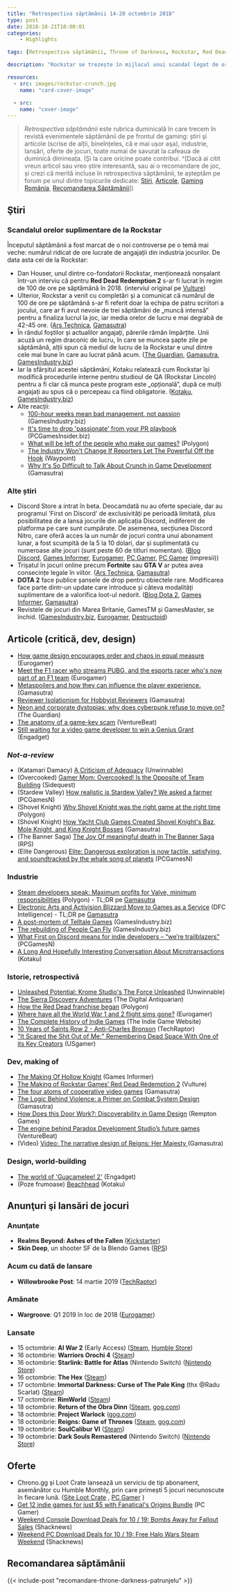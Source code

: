 ```yaml
---
title: "Retrospectiva săptămânii 14-20 octombrie 2018"
type: post
date: 2018-10-21T10:00:01
categories:
    - Highlights

tags: [Retrospectiva săptămânii, Throne of Darkness, Rockstar, Red Dead Redemption, Discord Store, Nitro, Loot Crate, GamesTM, GamesMaster, Katamari Damacy, Overcooked, Stardew Valley, Shovel Knight, The Banner Saga, Elite Dangerous, Steam, Telltale, Sierra, Saints Row 2, Dead Space 2, Hollow Knight, Paradox, Guacamelee]

description: "Rockstar se trezește în mijlocul unui scandal legat de orele lungi pe care le petrec angajații la muncă și deschide din nou discuția despre un subiect sensibil în industrie. Cealaltă noutate mare a săptămânii e lansarea magazinului Discord. Mai avem și retrospectivă de adventure-uri Sierra, o istorie a curentului indie, câteva articole despre Red Dead Redemption 2 care stă să apară și multe altele, plus un „oldie but goldie” recomandat din comunitate."

resources:
  - src: images/rockstar-crunch.jpg
    name: "card-cover-image"

  - src:
    name: "cover-image"
---
```


> _Retrospectiva săptămânii_ este rubrica duminicală în care trecem în revistă evenimentele săptămânii de pe frontul de gaming: știri şi articole (scrise de alții, bineînțeles, că e mai ușor aşa), industrie, lansări, oferte de jocuri, toate numai de savurat la cafeaua de duminică dimineața. (Și la care oricine poate contribui. ^[Dacă ai citit vreun articol sau vreo știre interesantă, sau ai o recomandare de joc, și crezi că merită incluse în retrospectiva săptămânii, te așteptăm pe forum pe unul dintre topicurile dedicate: [Știri](https://forum.candaparerevista.ro/viewtopic.php?f=4&t=46), [Articole](https://forum.candaparerevista.ro/viewtopic.php?f=4&t=206), [Gaming România](https://forum.candaparerevista.ro/viewtopic.php?f=4&t=1622), [Recomandarea Săptămânii](https://forum.candaparerevista.ro/viewtopic.php?f=84&t=1957)])

## Ştiri
### Scandalul orelor suplimentare de la Rockstar
Începutul săptămânii a fost marcat de o noi controverse pe o temă mai veche: numărul ridicat de ore lucrate de angajații din industria jocurilor. De data asta cei de la Rockstar:

* Dan Houser, unul dintre co-fondatorii Rockstar, menționează nonșalant într-un interviu că pentru **Red Dead Redemption 2** s-ar fi lucrat în regim de 100 de ore pe săptămână în 2018. (interviul original pe [Vulture](http://www.vulture.com/2018/10/the-making-of-rockstar-games-red-dead-redemption-2.html))
* Ulterior, Rockstar a venit cu completări și a comunicat că numărul de 100 de ore pe săptămână s-ar fi referit doar la echipa de patru scriitori a jocului, care ar fi avut nevoie de trei săptămâni de „muncă intensă” pentru a finaliza lucrul la joc, iar media orelor de lucru e mai degrabă de 42-45 ore. ([Ars Technica](https://arstechnica.com/gaming/2018/10/red-dead-redemption-2-devs-say-quoted-100-hour-weeks-arent-the-norm/), [Gamasutra](http://www.gamasutra.com/view/news/328970/Rockstar_Games_clocks_the_average_employees_workweek_at_4245_hours.php))
* În rândul foștilor și actualilor angajați, părerile rămân împărțite. Unii acuză un regim draconic de lucru, în care se muncea șapte zile pe săptămână, alții spun că mediul de lucru de la Rockstar e unul dintre cele mai bune în care au lucrat până acum. ([The Guardian](https://www.theguardian.com/games/2018/oct/18/rockstar-games-working-conditions-red-dead-redemption-2-rob-nelson), [Gamasutra](http://www.gamasutra.com/view/news/328940/Rockstar_devs_comment_on_work_culture_after_100hours_backlash.php), [GamesIndustry.biz](https://www.gamesindustry.biz/articles/2018-10-18-rockstar-allows-employees-to-speak-out-on-100-hour-week-controversy))
* Iar la sfârșitul acestei săptămâni, Kotaku relatează cum Rockstar își modifică procedurile interne pentru studioul de QA (Rockstar Lincoln) pentru a fi clar că munca peste program este „opțională”, după ce mulți angajați au spus că o percepeau ca fiind obligatorie. ([Kotaku](https://kotaku.com/rockstar-qa-studio-with-hardest-crunch-told-today-that-1829876472), [GamesIndustry.biz](https://www.gamesindustry.biz/articles/2018-10-19-rockstar-lincoln-qa-tester-overtime-is-not-optional-it-is-expected))
* Alte reacții:
  * [100-hour weeks mean bad management, not passion](https://www.gamesindustry.biz/articles/2018-10-19-100-hour-weeks-mean-bad-management-not-passion) (GamesIndustry.biz)
  * [It&#039;s time to drop &#039;passionate&#039; from your PR playbook ](https://www.pcgamesinsider.biz/interviews-and-opinion/67944/opinion-its-time-to-drop-passionate-from-your-pr-playbook/) (PCGamesInsider.biz)
  * [What will be left of the people who make our games?](https://www.polygon.com/2018/10/17/17986562/game-development-crunch-red-dead-redemption-2-rockstar) (Polygon)
  * [The Industry Won&#39;t Change If Reporters Let The Powerful Off the Hook](https://waypoint.vice.com/en_us/article/bj4ajw/the-industry-wont-change-if-reporters-let-the-powerful-off-the-hook) (Waypoint)
  * [Why It's So Difficult to Talk About Crunch in Game Development](http://www.gamasutra.com/blogs/JoshBycer/20181018/328890/Why_Its_So_Difficult_to_Talk_About_Crunch_in_Game_Development.php) (Gamasutra)

### Alte știri
* Discord Store a intrat în beta. Deocamdată nu au oferte speciale, dar au programul 'First on Discord' de exclusivități pe perioadă limitată, plus posibilitatea de a lansa jocurile din aplicația Discord, indiferent de platforma pe care sunt cumpărate. De asemenea, secțiunea Discord Nitro, care oferă acces la un număr de jocuri contra unui abonament lunar, a fost scumpită de la 5 la 10 dolari, dar și suplimentată cu numeroase alte jocuri (sunt peste 60 de titluri momentan). ([Blog Discord](https://blog.discordapp.com/discord-store-global-beta-is-live-38bfd044d648), [Games Informer](https://www.gameinformer.com/2018/10/16/discord-store-and-game-library-go-into-beta-today), [Eurogamer](https://www.eurogamer.net/articles/2018-10-12-the-discord-store-launches-globally-today), [PC Gamer](https://www.pcgamer.com/the-discord-game-store-is-now-open/), [PC Gamer](https://www.pcgamer.com/the-discord-store-is-a-carefully-curated-shop-but-could-use-a-few-more-features/) (impresii))
* Trișatul în jocuri online precum **Fortnite** sau **GTA V** ar putea avea consecințe legale în viitor. ([Ars Technica](https://arstechnica.com/gaming/2018/10/fortnite-gta-v-hackers-face-legal-action-for-online-cheating/), [Gamasutra](http://www.gamasutra.com/view/news/328757/GTA_V_cheaters_assets_frozen_following_Australian_court_ruling.php))
* **DOTA 2** face publice șansele de drop pentru obiectele rare. Modificarea face parte dintr-un update care introduce și câteva modalități suplimentare de a valorifica loot-ul nedorit. ([Blog Dota 2](http://blog.dota2.com/2018/10/treasure-update/), [Games Informer](https://www.gameinformer.com/2018/10/17/dota-2-publishing-percentage-numbers-for-rare-drops), [Gamasutra](http://www.gamasutra.com/view/news/328962/Dota_2_now_dynamically_discloses_loot_box_odds_ingame.php))
* Revistele de jocuri din Marea Britanie, GamesTM și GamesMaster, se închid. ([GamesIndustry.biz](https://www.gamesindustry.biz/articles/2018-10-17-uk-magazines-gamestm-and-gamesmaster-to-close), [Eurogamer](https://www.eurogamer.net/articles/2018-10-19-uk-mags-gamestm-and-gamesmaster-shut-down), [Destructoid](https://www.destructoid.com/uk-magazines-gamestm-and-gamesmaster-to-release-final-issues-next-month-527746.phtml))

## Articole (critică, dev, design)

* [How game design encourages order and chaos in equal measure](https://www.eurogamer.net/articles/2018-10-20-how-game-design-encourages-order-and-chaos-in-equal-measure) (Eurogamer)
* [Meet the F1 racer who streams PUBG, and the esports racer who's now part of an F1 team](https://www.eurogamer.net/articles/2018-10-14-inside-mclarens-project-to-turn-gamers-into-racing-drivers) (Eurogamer)
* [Metaspoilers and how they can influence the player experience.](https://gamasutra.com/blogs/BrunoFreitas/20181017/328773/Metaspoilers_and_how_they_can_influence_the_player_experience.php) (Gamasutra)
* [Reviewer Isolationism for Hobbyist Reviewers](https://www.gamasutra.com/blogs/MichaelHeron/20181015/328580/Reviewer_Isolationism_for_Hobbyist_Reviewers.php) (Gamasutra)
* [Neon and corporate dystopias: why does cyberpunk refuse to move on?](https://www.theguardian.com/games/2018/oct/16/neon-corporate-dystopias-why-does-cyberpunk-refuse-move-on) (The Guardian)
* [The anatomy of a game-key scam](https://venturebeat.com/2018/10/17/steam-key-scams/) (VentureBeat)
* [Still waiting for a video game developer to win a Genius Grant](https://www.engadget.com/2018/10/20/video-games-genius-grant-macarthur-guggenheim-grants/) (Engadget)


### _Not-a-review_
* (Katamari Damacy) [A Criticism of Adequacy](https://unwinnable.com/2018/10/18/a-criticism-of-adequacy/) (Unwinnable)
* (Overcooked) [Gamer Mom: Overcooked! Is the Opposite of Team Building](http://sidequest.zone/2018/10/16/gamer-mom-overcooked-is-the-opposite-of-team-building/) (Sidequest)
* (Stardew Valley) [How realistic is Stardew Valley? We asked a farmer](https://www.pcgamesn.com/stardew-valley/stardew-valley-realistic) (PCGamesN)
* (Shovel Knight) [Why Shovel Knight was the right game at the right time](https://www.polygon.com/features/2018/10/19/17992216/shovel-knight-book-boss-fight-yacht-club-games) (Polygon)
* (Shovel Knight) [How Yacht Club Games Created Shovel Knight's Baz, Mole Knight, and King Knight Bosses](http://gamasutra.com/blogs/DavidCraddock/20181016/328724/How_Yacht_Club_Games_Created_Shovel_Knights_Baz_Mole_Knight_and_King_Knight_Bosses.php) (Gamasutra)
* (The Banner Saga) [The Joy Of meaningful death in The Banner Saga](https://www.rockpapershotgun.com/2018/10/16/the-joy-of-meaningful-death-in-the-banner-saga) (RPS)
* (Elite Dangerous) [Elite: Dangerous exploration is now tactile, satisfying, and soundtracked by the whale song of planets](https://www.pcgamesn.com/elite-dangerous/elite-dangerous-exploration) (PCGamesN)


### Industrie
* [Steam developers speak: Maximum profits for Valve, minimum responsibilities](https://www.polygon.com/2018/10/19/17959138/steam-valve-developer-support-pricing-reviews) (Polygon) - TL;DR pe [Gamasutra](http://www.gamasutra.com/view/news/329004/Devs_air_grievances_with_Steam_reviews_regional_pricing_and_dev_support.php)
* [Electronic Arts and Activision Blizzard Move to Games as a Service](http://www.dfcint.com/dossier/electronic-arts-and-activision-blizzard-focus-on-games-as-a-service/) (DFC Intelligence) - TL;DR pe [Gamasutra](http://www.gamasutra.com/view/news/328999/Games_as_a_service_drives_huge_market_value_spike_for_EA_Activision.php)
* [A post-mortem of Telltale Games](https://www.gamesindustry.biz/articles/2018-10-18-a-post-mortem-of-telltale-games) (GamesIndustry.biz)
* [The rebuilding of People Can Fly](https://www.gamesindustry.biz/articles/2018-10-18-people-can-fly) (GamesIndustry.biz)
* [What First on Discord means for indie developers &#8211; “we’re trailblazers”](https://www.pcgamesn.com/first-on-discord-indie-games) (PCGamesN)
* [A Long And Hopefully Interesting Conversation About Microtransactions](https://kotaku.com/a-long-and-hopefully-interesting-conversation-about-mic-1829687571) (Kotaku)

### Istorie, retrospectivă
* [Unleashed Potential: Krome Studio&#039;s The Force Unleashed](https://unwinnable.com/2018/10/17/unleashed-potential-krome-studios-the-force-unleashed/) (Unwinnable)
* [The Sierra Discovery Adventures](https://www.filfre.net/2018/10/the-sierra-discovery-adventures/) (The Digital Antiquarian)
* [How the Red Dead franchise began](https://www.polygon.com/2018/10/17/17986118/how-the-red-dead-franchise-began-angel-studios-capcom-rockstar) (Polygon)
* [Where have all the World War 1 and 2 flight sims gone?](https://www.eurogamer.net/articles/2018-10-17-where-have-all-the-world-war-1-and-2-flight-sims-gone) (Eurogamer)
* [The Complete History of Indie Games](https://www.indiegamewebsite.com/2018/10/19/the-complete-history-of-indie-games/) (The Indie Game Website)
* [10 Years of Saints Row 2 - Anti-Charles Bronson](https://techraptor.net/content/saints-row-2-10-years) (TechRaptor)
* [&quot;It Scared the Shit Out of Me:&quot; Remembering Dead Space With One of its Key Creators](https://www.usgamer.net/articles/dead-space-10-year-anniversary-wright-bagwell-visceral-games-horror) (USgamer)

### Dev, making of
* [The Making Of Hollow Knight](https://www.gameinformer.com/2018/10/15/the-making-of-hollow-knight) (Games Informer)
* [The Making of Rockstar Games’ Red Dead Redemption 2](http://www.vulture.com/2018/10/the-making-of-rockstar-games-red-dead-redemption-2.html) (Vulture)
* [The four atoms of cooperative video games](http://www.gamasutra.com/view/news/328756/The_four_atoms_of_cooperative_video_games.php) (Gamasutra)
* [The Logic Behind Violence: a Primer on Combat System Design](https://www.gamasutra.com/blogs/RamsesJelsma/20181015/328554/The_Logic_Behind_Violence_a_Primer_on_Combat_System_Design.php) (Gamasutra)
* [How Does this Door Work?: Discoverability in Game Design](https://remptongames.com/2018/10/20/how-does-this-door-work-discoverability-in-game-design/) (Rempton Games)
* [The engine behind Paradox Development Studio&#8217;s future games](https://venturebeat.com/2018/10/14/the-engine-behind-paradox-development-studios-future-games/) (VentureBeat)
* (Video) [Video: The narrative design of  Reigns: Her Majesty ](http://www.gamasutra.com/view/news/328760/Video_The_narrative_design_of_Reigns_Her_Majesty.php) (Gamasutra)

### Design, world-building
* [The world of &#039;Guacamelee! 2&#039;](https://www.engadget.com/2018/10/19/the-world-of-guacamelee-2/) (Engadget)
* (Poze frumoase) [Beachhead](https://kotaku.com/beachhead-1829669332) (Kotaku)

## Anunţuri şi lansări de jocuri
### Anunţate
* **Realms Beyond: Ashes of the Fallen** ([Kickstarter](https://www.kickstarter.com/projects/ceresgames/realms-beyond-ashes-of-the-fallen))
* **Skin Deep**, un shooter SF de la Blendo Games ([RPS](https://www.rockpapershotgun.com/2018/10/17/blendo-skin-deep-stealth-fps-announced/))

### Acum cu dată de lansare
* **Willowbrooke Post**: 14 martie 2019 ([TechRaptor](https://techraptor.net/content/grab-your-package-in-willowbrooke-post-coming-to-steam-march-14))

### Amânate
* **Wargroove**: Q1 2019 în loc de 2018 ([Eurogamer](https://www.eurogamer.net/articles/2018-10-20-wargroove-delayed-to-first-quarter-of-2019))

### Lansate
* 15 octombrie: **AI War 2** (Early Access) ([Steam](https://store.steampowered.com/app/573410/AI_War_2/), [Humble Store](https://www.humblebundle.com/store/ai-war-2))
* 16 octombrie: **Warriors Orochi 4** ([Steam](https://store.steampowered.com/app/831560/WARRIORS_OROCHI_4__OROCHI/))
* 16 octombrie: **Starlink: Battle for Atlas** (Nintendo Switch) ([Nintendo Store](https://www.nintendo.com/games/detail/starlink-battle-for-atlas-switch))
* 16 octombrie: **The Hex** ([Steam](https://store.steampowered.com/app/510420/The_Hex/))
* 17 octombrie: **Immortal Darkness: Curse of The Pale King** (thx @Radu Scarlat) ([Steam](https://store.steampowered.com/app/868060/Immortal_Darkness_Curse_of_The_Pale_King/))
* 17 octombrie: **RimWorld** ([Steam](https://store.steampowered.com/app/294100/RimWorld/))
* 18 octombrie: **Return of the Obra Dinn** ([Steam](https://store.steampowered.com/app/653530/Return_of_the_Obra_Dinn/), [gog.com](https://www.gog.com/game/return_of_the_obra_dinn))
* 18 octombrie: **Project Warlock** ([gog.com](https://www.gog.com/game/project_warlock))
* 18 octombrie: **Reigns: Game of Thrones** ([Steam](https://store.steampowered.com/app/897820/Reigns_Game_of_Thrones/), [gog.com](https://www.gog.com/game/reigns_game_of_thrones))
* 19 octombrie: **SoulCalibur VI** ([Steam](https://store.steampowered.com/app/544750/SOULCALIBUR_VI/))
* 19 octombrie: **Dark Souls Remastered** (Nintendo Switch) ([Nintendo Store](https://www.nintendo.com/games/detail/dark-souls-remastered-switch))

## Oferte

* Chrono.gg și Loot Crate lansează un serviciu de tip abonament, asemănător cu Humble Monthly, prin care primești 5 jocuri necunoscute în fiecare lună. ([Site Loot Crate](https://www.lootcrate.com/crates/loot-play) , [PC Gamer](https://www.pcgamer.com/loot-crate-launches-an-indie-game-subscription-service/) )
* [Get 12 indie games for just $5 with Fanatical's Origins Bundle](https://www.pcgamer.com/get-12-indie-games-for-just-dollar5-with-fanaticals-origins-bundle/) (PC Gamer)
* [Weekend Console Download Deals for 10 / 19: Bombs Away for Fallout Sales](https://www.shacknews.com/article/108010/weekend-console-download-deals-for-10-19-bombs-away-for-fallout-sales) (Shacknews)
* [Weekend PC Download Deals for 10 / 19: Free Halo Wars Steam Weekend](https://www.shacknews.com/article/108006/weekend-pc-download-deals-for-10-19-free-halo-wars-steam-weekend) (Shacknews)


## Recomandarea săptămânii

{{< include-post "recomandare-throne-darkness-patrunjelu" >}}